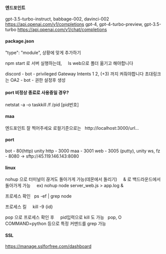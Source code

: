 #### 엔드포인트
gpt-3.5-turbo-instruct, babbage-002, davinci-002    
https://api.openai.com/v1/completions
gpt-4, gpt-4-turbo-preview, gpt-3.5-turbo
https://api.openai.com/v1/chat/completions
#### package.json
"type": "module",
상황에 맞게 추가하기

npm start 로 서버 실행하는데,    
ls web으로 폴더 옮기고 해야합니다

discord - bot - privileged Gateway Intents
1 2, (+3) 까지 켜줘야합니다
초대링크는 OA2 - bot - 권한 설정후 생성    
#### port 비정상 종료로 사용중일 경우?
netstat -a -o
taskkill /f /pid [pid번호]    
#### maa
엔드포인트 잘 찍어주세요
로컬기준으로는  
http://localhost:3000/url...  
#### port
bot - 80(http)
unity http - 3000
maa - 3001
web - 3005
(putty), unity ws, fz - 8080
->
sftp://45.119.146.143:8080
#### linux
nohup 으로 터미널이 끊겨도 돌아가게 가능(데몬에서 돌리기)    
& 로 백드라운드에서 돌아가게 가능    
ex) nohup node server_web.js > app.log &    

프로세스 확인  
ps -ef | grep node

프로세스 킬    
kill -9 {id}    

pop 으로 프로세스 확인 후    
pid입력으로 kill 도 가능  
pop, O COMMAND=python 등으로 특정 커맨드를 grep 가능

#### SSL
https://manage.sslforfree.com/dashboard